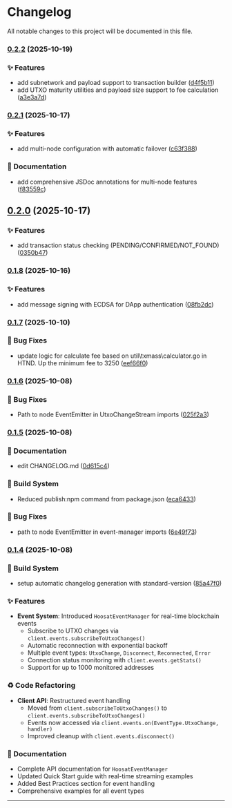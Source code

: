 # Changelog

All notable changes to this project will be documented in this file.

### [0.2.2](https://github.com/Namp88/hoosat-sdk/compare/v0.2.1...v0.2.2) (2025-10-19)

### ✨ Features

- add subnetwork and payload support to transaction builder ([d4f5b11](https://github.com/Namp88/hoosat-sdk/commit/d4f5b1151f3a22f3dcaf8a19d8694c68c4bbef0c))
- add UTXO maturity utilities and payload size support to fee calculation ([a3e3a7d](https://github.com/Namp88/hoosat-sdk/commit/a3e3a7dbd0cc0461f25de966406e3874f7be8945))

### [0.2.1](https://github.com/Namp88/hoosat-sdk/compare/v0.2.0...v0.2.1) (2025-10-17)

### ✨ Features

- add multi-node configuration with automatic failover ([c63f388](https://github.com/Namp88/hoosat-sdk/commit/c63f388de72776d9abe4a45706718514b2d4d223))

### 📝 Documentation

- add comprehensive JSDoc annotations for multi-node features ([f83559c](https://github.com/Namp88/hoosat-sdk/commit/f83559cfba10cb640ff84c9f26b7074cca3cd992))

## [0.2.0](https://github.com/Namp88/hoosat-sdk/compare/v0.1.8...v0.2.0) (2025-10-17)

### ✨ Features

- add transaction status checking (PENDING/CONFIRMED/NOT_FOUND) ([0350b47](https://github.com/Namp88/hoosat-sdk/commit/0350b4750510d91b4ef0d17cbe1b6f471c7bcfb9))

### [0.1.8](https://github.com/Namp88/hoosat-sdk/compare/v0.1.7...v0.1.8) (2025-10-16)

### ✨ Features

- add message signing with ECDSA for DApp authentication ([08fb2dc](https://github.com/Namp88/hoosat-sdk/commit/08fb2dcca33958263083fe1aff686626114fd44b))

### [0.1.7](https://github.com/Namp88/hoosat-sdk/compare/v0.1.6...v0.1.7) (2025-10-10)

### 🐛 Bug Fixes

- update logic for calculate fee based on util\txmass\calculator.go in HTND. Up the minimum fee to 3250 ([eef66f0](https://github.com/Namp88/hoosat-sdk/commit/eef66f0801d8fcc7182eaa83dd7edf7dd5428998))

### [0.1.6](https://github.com/Namp88/hoosat-sdk/compare/v0.1.5...v0.1.6) (2025-10-08)

### 🐛 Bug Fixes

- Path to node EventEmitter in UtxoChangeStream imports ([025f2a3](https://github.com/Namp88/hoosat-sdk/commit/025f2a3b1fb93df0c03164ed648b0effc399db8f))

### [0.1.5](https://github.com/Namp88/hoosat-sdk/compare/v0.1.4...v0.1.5) (2025-10-08)

### 📝 Documentation

- edit CHANGELOG.md ([0d615c4](https://github.com/Namp88/hoosat-sdk/commit/0d615c4a55f567c9a05ae2542db00672f111d866))

### 🔨 Build System

- Reduced publish:npm command from package.json ([eca6433](https://github.com/Namp88/hoosat-sdk/commit/eca6433225cd3b1fa913c985f26cb7486c89f7bc))

### 🐛 Bug Fixes

- path to node EventEmitter in event-manager imports ([6e49f73](https://github.com/Namp88/hoosat-sdk/commit/6e49f73b8e91fbe89d00c1bf85e3d0b0ec474cd3))

### [0.1.4](https://github.com/Namp88/hoosat-sdk/compare/v0.1.3...v0.1.4) (2025-10-08)

### 🔨 Build System

- setup automatic changelog generation with standard-version ([85a47f0](https://github.com/Namp88/hoosat-sdk/commit/85a47f09c4c7cb0c1d10026faf5af6d60197697a))

### ✨ Features

- **Event System**: Introduced `HoosatEventManager` for real-time blockchain events
  - Subscribe to UTXO changes via `client.events.subscribeToUtxoChanges()`
  - Automatic reconnection with exponential backoff
  - Multiple event types: `UtxoChange`, `Disconnect`, `Reconnected`, `Error`
  - Connection status monitoring with `client.events.getStats()`
  - Support for up to 1000 monitored addresses

### ♻️ Code Refactoring

- **Client API**: Restructured event handling
  - Moved from `client.subscribeToUtxoChanges()` to `client.events.subscribeToUtxoChanges()`
  - Events now accessed via `client.events.on(EventType.UtxoChange, handler)`
  - Improved cleanup with `client.events.disconnect()`

### 📝 Documentation

- Complete API documentation for `HoosatEventManager`
- Updated Quick Start guide with real-time streaming examples
- Added Best Practices section for event handling
- Comprehensive examples for all event types

---
